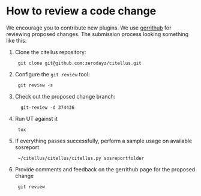 # How to review a code change

We encourage you to contribute new plugins.  We use [gerrithub][] for
reviewing proposed changes.  The submission process looking something
like this:

[gerrithub]: https://gerrithub.io/

1. Clone the citellus repository:

        git clone git@github.com:zerodayz/citellus.git

2. Configure the `git review` tool:

        git review -s

3. Check out the proposed change branch:

         git-review -d 374436

4. Run UT against it

        tox

5. If everything passes successfully, perform a sample usage on available sosreport

        ~/citellus/citellus/citellus.py sosreportfolder
        
6. Provide comments and feedback on the gerrithub page for the proposed change

        git review
